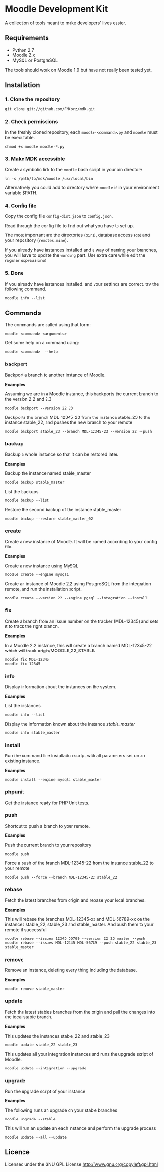 # Moodle Development Kit

A collection of tools meant to make developers' lives easier.

## Requirements

- Python 2.7
- Moodle 2.x
- MySQL or PostgreSQL

The tools should work on Moodle 1.9 but have not really been tested yet.

## Installation

### 1. Clone the repository

    git clone git://github.com/FMCorz/mdk.git

### 2. Check permissions

In the freshly cloned repository, each `moodle-<command>.py` and `moodle` must be executable.

    chmod +x moodle moodle-*.py

### 3. Make MDK accessible

Create a symbolic link to the `moodle` bash script in your bin directory

    ln -s /path/to/mdk/moodle /usr/local/bin

Alternatively you could add to directory where `moodle` is in your environment variable $PATH.

### 4. Config file

Copy the config file `config-dist.json` to `config.json`.

Read through the config file to find out what you have to set up.

The most important are the directories (`dirs`), database access (`db`) and your repository (`remotes.mine`).

If you already have instances installed and a way of naming your branches, you will have to update the `wording` part. Use extra care while edit the regular expressions!

### 5. Done

If you already have instances installed, and your settings are correct, try the following command.

    moodle info --list

## Commands

The commands are called using that form:

    moodle <command> <arguments>

Get some help on a command using:

    moodle <command>  --help

### backport

Backport a branch to another instance of Moodle.

__Examples__

Assuming we are in a Moodle instance, this backports the current branch to the version 2.2 and 2.3

    moodle backport --version 22 23

Backports the branch MDL-12345-23 from the instance stable_23 to the instance stable_22, and pushes the new branch to your remote

    moodle backport stable_23 --branch MDL-12345-23 --version 22 --push

### backup

Backup a whole instance so that it can be restored later.

__Examples__

Backup the instance named stable_master

    moodle backup stable_master

List the backups

    moodle backup --list

Restore the second backup of the instance stable_master

    moodle backup --restore stable_master_02

### create

Create a new instance of Moodle. It will be named according to your config file.

__Examples__

Create a new instance using MySQL

    moodle create --engine mysqli

Create an instance of Moodle 2.2 using PostgreSQL from the integration remote, and run the installation script.

    moodle create --version 22 --engine pgsql --integration --install

### fix

Create a branch from an issue number on the tracker (MDL-12345) and sets it to track the right branch.

__Examples__

In a Moodle 2.2 instance, this will create a branch named MDL-12345-22 which will track origin/MOODLE_22_STABLE.

    moodle fix MDL-12345
    moodle fix 12345

### info

Display information about the instances on the system.

__Examples__

List the instances

    moodle info --list

Display the information known about the instance *stable_master*

    moodle info stable_master

### install

Run the command line installation script with all parameters set on an existing instance.

__Examples__

    moodle install --engine mysqli stable_master

### phpunit

Get the instance ready for PHP Unit tests.

### push

Shortcut to push a branch to your remote.

__Examples__

Push the current branch to your repository

    moodle push

Force a push of the branch MDL-12345-22 from the instance stable_22 to your remote

    moodle push --force --branch MDL-12345-22 stable_22

### rebase

Fetch the latest branches from origin and rebase your local branches.

__Examples__

This will rebase the branches MDL-12345-xx and MDL-56789-xx on the instances stable_22, stable_23 and stable_master. And push them to your remote if successful.

    moodle rebase --issues 12345 56789 --version 22 23 master --push
    moodle rebase --issues MDL-12345 MDL-56789 --push stable_22 stable_23 stable_master

### remove

Remove an instance, deleting every thing including the database.

__Examples__

    moodle remove stable_master

### update

Fetch the latest stables branches from the origin and pull the changes into the local stable branch.

__Examples__

This updates the instances stable_22 and stable_23

    moodle update stable_22 stable_23

This updates all your integration instances and runs the upgrade script of Moodle.

    moodle update --integration --upgrade

### upgrade

Run the upgrade script of your instance

__Examples__

The following runs an upgrade on your stable branches

    moodle upgrade --stable

This will run an update an each instance and perform the upgrade process

    moodle update --all --update

## Licence

Licensed under the GNU GPL License http://www.gnu.org/copyleft/gpl.html